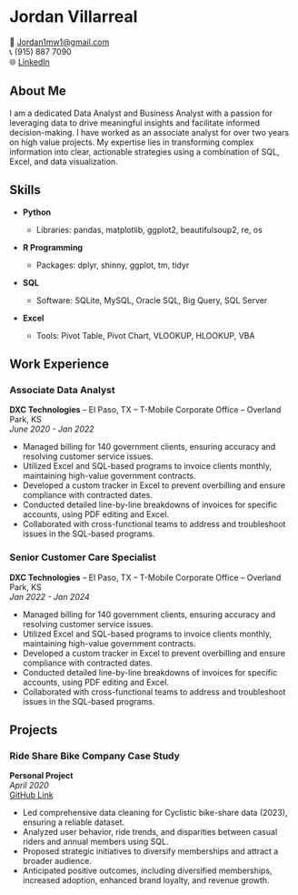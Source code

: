 # Jordan Villarreal

📧 [Jordan1mw1@gmail.com](mailto:Jordan1mw1@gmail.com)  
📞 (915) 887 7090  
🌐 [LinkedIn](https://www.linkedin.com/in/JordanVillarreal)  

## About Me

I am a dedicated Data Analyst and Business Analyst with a passion for leveraging data to drive meaningful insights and facilitate informed decision-making. I have worked as an associate analyst for over two years on high value projects. My expertise lies in transforming complex information into clear, actionable strategies using a combination of SQL, Excel, and data visualization.

## Skills

- **Python**
  - Libraries: pandas, matplotlib, ggplot2, beautifulsoup2, re, os

- **R Programming**
  - Packages: dplyr, shinny, ggplot, tm, tidyr

- **SQL**
  - Software: SQLite, MySQL, Oracle SQL, Big Query, SQL Server

- **Excel**
  - Tools: Pivot Table, Pivot Chart, VLOOKUP, HLOOKUP, VBA

## Work Experience

### Associate Data Analyst
**DXC Technologies** – El Paso, TX – T-Mobile Corporate Office – Overland Park, KS  
*June 2020 - Jan 2022*

- Managed billing for 140 government clients, ensuring accuracy and resolving customer service issues.
- Utilized Excel and SQL-based programs to invoice clients monthly, maintaining high-value government contracts.
- Developed a custom tracker in Excel to prevent overbilling and ensure compliance with contracted dates.
- Conducted detailed line-by-line breakdowns of invoices for specific accounts, using PDF editing and Excel.
- Collaborated with cross-functional teams to address and troubleshoot issues in the SQL-based programs.

### Senior Customer Care Specialist
**DXC Technologies** – El Paso, TX – T-Mobile Corporate Office – Overland Park, KS  
*Jan 2022 - Jan 2024*

- Managed billing for 140 government clients, ensuring accuracy and resolving customer service issues.
- Utilized Excel and SQL-based programs to invoice clients monthly, maintaining high-value government contracts.
- Developed a custom tracker in Excel to prevent overbilling and ensure compliance with contracted dates.
- Conducted detailed line-by-line breakdowns of invoices for specific accounts, using PDF editing and Excel.
- Collaborated with cross-functional teams to address and troubleshoot issues in the SQL-based programs.

## Projects

### Ride Share Bike Company Case Study
**Personal Project**  
*April 2020*  
[GitHub Link](https://github.com/Jordan-Villarreal/ride-share-case-study)

- Led comprehensive data cleaning for Cyclistic bike-share data (2023), ensuring a reliable dataset.
- Analyzed user behavior, ride trends, and disparities between casual riders and annual members using SQL.
- Proposed strategic initiatives to diversify memberships and attract a broader audience.
- Anticipated positive outcomes, including diversified memberships, increased adoption, enhanced brand loyalty, and revenue growth.
